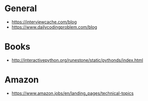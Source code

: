 # General
- https://interviewcache.com/blog
- https://www.dailycodingproblem.com/blog

# Books
- http://interactivepython.org/runestone/static/pythonds/index.html

# Amazon
- https://www.amazon.jobs/en/landing_pages/technical-topics
